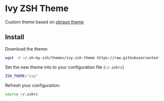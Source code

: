 # Ivy ZSH Theme

Custom theme based on [obraun theme](https://github.com/ohmyzsh/ohmyzsh/wiki/Themes#obraun)

## Install

Download the theme:

```sh
wget -O ~/.oh-my-zsh/themes/ivy.zsh-theme https://raw.githubusercontent.com/ivyhjk/ohmyzsh-theme-ivy/master/ivy.zsh-theme 
```

Set the new theme into to your configuration file (`~/.zshrc`)

```sh
ZSH_THEME="ivy"
```

Refresh your configuration:

```sh
source ~/.zshrc
```

